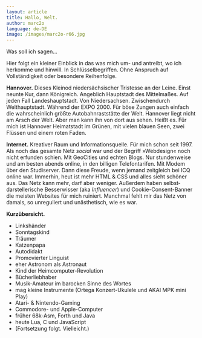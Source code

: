 ```yaml
---
layout: article
title: Hallo, Welt.
author: marc2o
language: de-DE
image: /images/marc2o-r66.jpg
---
```


Was soll ich sagen…

Hier folgt ein kleiner Einblick in das was mich um- und antreibt, wo ich herkomme und hinwill. In Schlüssel&shy;begriffen. Ohne Anspruch auf Vollständigkeit oder besondere Reihenfolge.

**Hannover.**
Dieses Kleinod niedersächsischer Tristesse an der Leine. Einst neunte Kur, dann Königreich. Angeblich Hauptstadt des Mittelmaßes. Auf jeden Fall Landeshauptstadt. Von Niedersachsen. Zwischendurch Welthauptstadt. Während der EXPO 2000. Für böse Zungen auch einfach die wahrscheinlich größte Autobahnraststätte der Welt. Hannover liegt nicht am Arsch der Welt. Aber man kann ihn von dort aus sehen. Heißt es. Für mich ist Hannover Heimatstadt im Grünen, mit vielen blauen Seen, zwei Flüssen und einem roten Faden.

**Internet.**
Kreativer Raum und Informationsquelle. Für mich schon seit 1997. Als noch das gesamte Netz _social_ war und der Begriff »Webdesign« noch nicht erfunden schien. Mit GeoCities und echten Blogs. Nur stundenweise und am besten abends online, in den billigen Telefontarifen. Mit Modem über den Studiserver. Dann diese Freude, wenn jemand zeitgleich bei ICQ online war. Immerhin, heut ist mehr HTML & CSS und alles sieht schöner aus. Das Netz kann mehr, darf aber weniger. Außerdem haben selbst&shy;darsteller&shy;ische Besserwisser (aka _Influencer_) und Cookie-Consent-Banner die meisten Websites für mich ruiniert. Manchmal fehlt mir das Netz von damals, so unreguliert und unästhetisch, wie es war.

**Kurzübersicht.**

- Linkshänder
- Sonntagskind
- Träumer
- Katzenpapa
- Autodidakt
- Promovierter Linguist
- eher Astronom als Astronaut
- Kind der Heimcomputer-Revolution
- Bücherliebhaber
- Musik-Amateur im barocken Sinne des Wortes
- mag kleine Instrumente (Ortega Konzert-Ukulele und AKAI MPK mini Play)
- Atari- & Nintendo-Gaming
- Commodore- und Apple-Computer
- früher 68k-Asm, Forth und Java
- heute Lua, C und JavaScript
- (Fortsetzung folgt. Vielleicht.)
